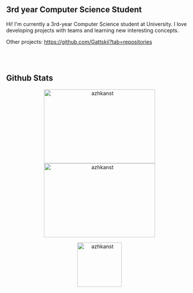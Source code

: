 
## 3rd year Computer Science Student
Hi! I'm currently a 3rd-year Computer Science student at University. I love developing projects with teams and learning new interesting concepts.
<br/>

Other projects: https://github.com/Gattskii?tab=repositories

<br/>
<br/>

## Github Stats
<p align="center">
  <img src="https://github-readme-stats.vercel.app/api?username=azhkanst&show_icons=true&theme=dark&locale=en" alt="azhkanst" width="300" height="200"/>
  <img src="https://github-readme-stats.vercel.app/api/top-langs?username=azhkanst&show_icons=true&theme=dark&locale=en&layout=compact" alt="azhkanst" width="300" height="200"/>
</p>
<p align="center"> <img src="https://komarev.com/ghpvc/?username=azhkanst&label=Profile%20Visitors&color=74cb83&style=flat" alt="azhkanst" width="120"/> </p>

